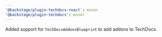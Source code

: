 ```yaml
---
'@backstage/plugin-techdocs-react': minor
'@backstage/plugin-techdocs': minor
---
```


Added support for `TechDocsAddonsBlueprint` to add addons to TechDocs.
